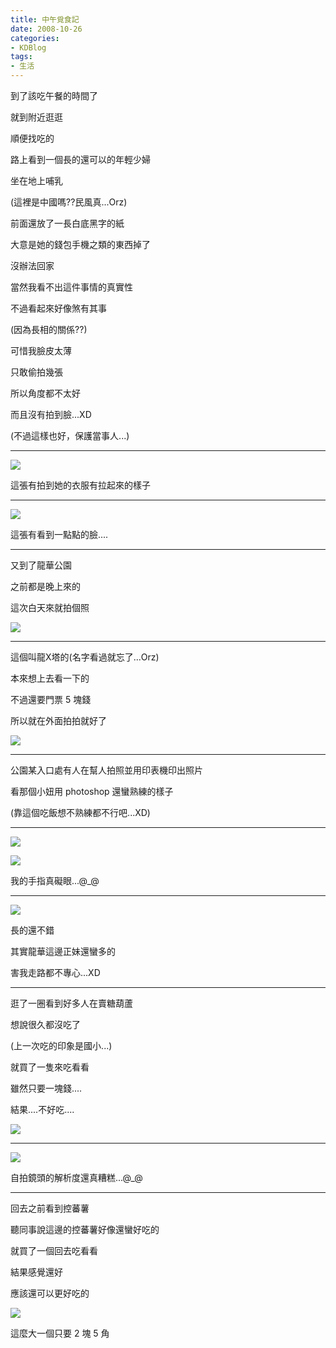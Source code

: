 ```yaml
---
title: 中午覓食記
date: 2008-10-26
categories:
- KDBlog
tags:
- 生活
---
```

到了該吃午餐的時間了

就到附近逛逛

順便找吃的

路上看到一個長的還可以的年輕少婦

坐在地上哺乳

(這裡是中國嗎??民風真...Orz)

前面還放了一長白底黑字的紙

大意是她的錢包手機之類的東西掉了

沒辦法回家

當然我看不出這件事情的真實性

不過看起來好像煞有其事

(因為長相的關係??)

可惜我臉皮太薄

只敢偷拍幾張

所以角度都不太好

而且沒有拍到臉...XD

(不過這樣也好，保護當事人...)

---

![](IMAG0120.jpg)

這張有拍到她的衣服有拉起來的樣子

---

![](IMAG0127.jpg)

這張有看到一點點的臉....

---

又到了龍華公園

之前都是晚上來的

這次白天來就拍個照

![](IMAG0131.jpg)

---

這個叫龍X塔的(名字看過就忘了...Orz)

本來想上去看一下的

不過還要門票 5 塊錢

所以就在外面拍拍就好了

![](IMAG0133.jpg)

---

公園某入口處有人在幫人拍照並用印表機印出照片

看那個小妞用 photoshop 還蠻熟練的樣子

(靠這個吃飯想不熟練都不行吧...XD)

---

![](IMAG0136.jpg)

![](IMAG0137.jpg)

我的手指真礙眼...@_@

---

![](IMAG0138.jpg)

長的還不錯

其實龍華這邊正妹還蠻多的

害我走路都不專心...XD

---

逛了一圈看到好多人在賣糖葫蘆

想說很久都沒吃了

(上一次吃的印象是國小...)

就買了一隻來吃看看

雖然只要一塊錢....

結果....不好吃....

![](IMAG0139.jpg)

---

![](IMAG0141.jpg)

自拍鏡頭的解析度還真糟糕...@_@

---

回去之前看到控蕃薯

聽同事說這邊的控蕃薯好像還蠻好吃的

就買了一個回去吃看看

結果感覺還好

應該還可以更好吃的

![](IMAG0143.jpg)

這麼大一個只要 2 塊 5 角

